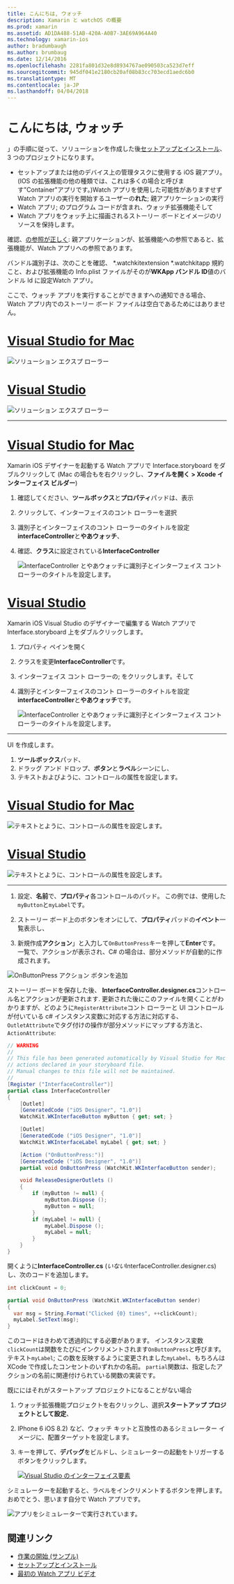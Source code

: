 ```yaml
---
title: こんにちは, ウォッチ
description: Xamarin と watchOS の概要
ms.prod: xamarin
ms.assetid: AD1DA488-51AB-420A-A0B7-3AE69A964A40
ms.technology: xamarin-ios
author: bradumbaugh
ms.author: brumbaug
ms.date: 12/14/2016
ms.openlocfilehash: 2281fa801d32e8d8934767ae090503ca523d7eff
ms.sourcegitcommit: 945df041e2180cb20af08b83cc703ecd1aedc6b0
ms.translationtype: MT
ms.contentlocale: ja-JP
ms.lasthandoff: 04/04/2018
---
```

# <a name="hello-watch"></a>こんにちは, ウォッチ

」の手順に従って、ソリューションを作成した後[セットアップとインストール](~/ios/watchos/get-started/installation.md)、3 つのプロジェクトになります。

- セットアップまたは他のデバイス上の管理タスクに使用する iOS 親アプリ。 (IOS の拡張機能の他の種類では、これは多くの場合と呼びます"Container"アプリです。)Watch アプリを使用した可能性がありますせず Watch アプリの実行を開始するユーザーの**れた**; 親アプリケーションの実行
- Watch アプリ; のプログラム コードが含まれ、ウォッチ拡張機能そして
- Watch アプリをウォッチ上に描画されるストーリー ボードとイメージのリソースを保持します。

確認、[の参照が正しく](~/ios/watchos/get-started/project-references.md): 親アプリケーションが、拡張機能への参照であると、拡張機能が、Watch アプリへの参照であります。

バンドル識別子は、次のことを確認、 \*.watchkitextension \*.watchkitapp 規約こと、および拡張機能の Info.plist ファイルがそのが**WKApp バンドル ID**値のバンドル Id に設定Watch アプリ。

ここで、ウォッチ アプリを実行することができますへの通知できる場合、Watch アプリ内でのストーリー ボード ファイルは空白であるためにはありません。

# <a name="visual-studio-for-mactabvsmac"></a>[Visual Studio for Mac](#tab/vsmac)

![](hello-watch-images/projectstructure.png "ソリューション エクスプ ローラー")

# <a name="visual-studiotabvswin"></a>[Visual Studio](#tab/vswin)

![](hello-watch-images/vs-projectstructure.png "ソリューション エクスプ ローラー")

-----

# <a name="visual-studio-for-mactabvsmac"></a>[Visual Studio for Mac](#tab/vsmac)
    
Xamarin iOS デザイナーを起動する Watch アプリで Interface.storyboard をダブルクリックして (Mac の場合もを右クリックし、**ファイルを開く > Xcode インターフェイス ビルダー**)


1.  確認してください、**ツールボックス**と**プロパティ**パッドは、表示
1.  クリックして、インターフェイスのコント ローラーを選択
1.  識別子とインターフェイスのコント ローラーのタイトルを設定**interfaceController**と**やあウォッチ**、
1.  確認、**クラス**に設定されている**InterfaceController**

    ![](hello-watch-images/interfacecontrollerattributes.png "InterfaceController とやあウォッチに識別子とインターフェイス コント ローラーのタイトルを設定します。")

# <a name="visual-studiotabvswin"></a>[Visual Studio](#tab/vswin)

Xamarin iOS Visual Studio のデザイナーで編集する Watch アプリで Interface.storyboard 上をダブルクリックします。

1.  プロパティ ペインを開く
1.  クラスを変更**InterfaceController**です。
1.  インターフェイス コント ローラーの; をクリックします。そして
1.  識別子とインターフェイスのコント ローラーのタイトルを設定**interfaceController**と**やあウォッチ**です。

    ![](hello-watch-images/vs-interfacecontrollerattributes.png "InterfaceController とやあウォッチに識別子とインターフェイス コント ローラーのタイトルを設定します。")

-----


UI を作成します。

1. **ツールボックス**パッド、
1. ドラッグ アンド ドロップ、**ボタン**と**ラベル**シーンにし、
1. テキストおよびように、コントロールの属性を設定します。

# <a name="visual-studio-for-mactabvsmac"></a>[Visual Studio for Mac](#tab/vsmac)

![](hello-watch-images/draganddrop.png "テキストとように、コントロールの属性を設定します。")

# <a name="visual-studiotabvswin"></a>[Visual Studio](#tab/vswin)

![](hello-watch-images/vs-draganddrop.png "テキストとように、コントロールの属性を設定します。")

-----

1. 設定、**名前**で、**プロパティ**各コントロールのパッド。 この例では、使用した`myButton`と`myLabel`です。

1. ストーリー ボード上のボタンをオンにして、**プロパティ**パッドの**イベント**一覧表示し、

1. 新規作成**アクション**」と入力して`OnButtonPress`キーを押して**Enter**です。
  一覧で、アクションが表示され、C# の場合は、部分メソッドが自動的に作成されます。

![](hello-watch-images/buttonaction.png "OnButtonPress アクション ボタンを追加")

ストーリー ボードを保存した後、 **InterfaceController.designer.cs**コントロール名とアクションが更新されます. 更新された後にこのファイルを開くことがわかりますが、どのように`RegisterAttribute`コント ローラーと UI コントロールが付いている c# インスタンス変数に対応する方法に対応する、`OutletAttribute`でタグ付けの操作が部分メソッドにマップする方法と、 `ActionAttribute`:

```csharp
// WARNING
//
// This file has been generated automatically by Visual Studio for Mac from the outlets and
// actions declared in your storyboard file.
// Manual changes to this file will not be maintained.
//
[Register ("InterfaceController")]
partial class InterfaceController
{
    [Outlet]
    [GeneratedCode ("iOS Designer", "1.0")]
    WatchKit.WKInterfaceButton myButton { get; set; }

    [Outlet]
    [GeneratedCode ("iOS Designer", "1.0")]
    WatchKit.WKInterfaceLabel myLabel { get; set; }

    [Action ("OnButtonPress:")]
    [GeneratedCode ("iOS Designer", "1.0")]
    partial void OnButtonPress (WatchKit.WKInterfaceButton sender);

    void ReleaseDesignerOutlets ()
    {
        if (myButton != null) {
            myButton.Dispose ();
            myButton = null;
        }
        if (myLabel != null) {
            myLabel.Dispose ();
            myLabel = null;
        }
    }
}
```

開くように**InterfaceController.cs** (*いない*InterfaceController.designer.cs) し、次のコードを追加します。

```csharp
int clickCount = 0;

partial void OnButtonPress (WatchKit.WKInterfaceButton sender)
{
  var msg = String.Format("Clicked {0} times", ++clickCount);
  myLabel.SetText(msg);
}

```

このコードはきわめて透過的にする必要があります。 インスタンス変数`clickCount`は関数をたびにインクリメントされます`OnButtonPress`と呼びます。 テキスト`myLabel`; この数を反映するように変更されました`myLabel`、もちろんは XCode で作成したコンセントのいずれかの名前。 `partial`関数は、指定したアクションの名前に関連付けられている関数の実装です。

既ににはそれがスタートアップ プロジェクトになることがない場合

1. ウォッチ拡張機能プロジェクトを右クリックし、選択**スタートアップ プロジェクトとして設定**、

1. IPhone 6 iOS 8.2) など、ウォッチ キットと互換性のあるシミュレーター イメージに、配置ターゲットを設定します。

1. キーを押して、**デバッグ**をビルドし、シミュレーターの起動をトリガーするボタンをクリックします。

    [![](hello-watch-images/readytodebug-sml.png "Visual Studio のインターフェイス要素")](hello-watch-images/readytodebug.png#lightbox)

シミュレーターを起動すると、ラベルをインクリメントするボタンを押します。
おめでとう、思います自分で Watch アプリです。

![](hello-watch-images/running.png "アプリをシミュレーターで実行されています。")


## <a name="related-links"></a>関連リンク

- [作業の開始 (サンプル)](https://developer.xamarin.com/samples/monotouch/WatchKit/GettingStarted/)
- [セットアップとインストール](~/ios/watchos/get-started/installation.md)
- [最初の Watch アプリ ビデオ](http://blog.xamarin.com/your-first-watch-kit-app/)
